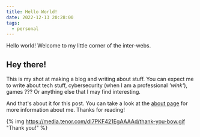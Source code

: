 ```yaml
---
title: Hello World!
date: 2022-12-13 20:28:00
tags:
  - personal
---
```


Hello world! Welcome to my little corner of the inter-webs.

<!--more-->

## Hey there!

This is my shot at making a blog and writing about stuff. You can expect me to write about tech stuff, cybersecurity (when I am a professional *'wink'*), games ??? Or anything else that I may find interesting.

And that's about it for this post. You can take a look at the [about page](/about) for more information about me. Thanks for reading!

{% img https://media.tenor.com/dI7PKF421EgAAAAd/thank-you-bow.gif "Thank you!" %}
